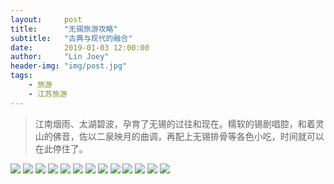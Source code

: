 ```yaml
---
layout:     post
title:      "无锡旅游攻略"
subtitle:   "古典与现代的融合"
date:       2019-01-03 12:00:00
author:     "Lin Joey"
header-img: "img/post.jpg"
tags:
    - 旅游
    - 江苏旅游
---
```

>江南烟雨、太湖碧波，孕育了无锡的过往和现在。糯软的锡剧唱腔，和着灵山的佛音，佐以二泉映月的曲调，再配上无锡排骨等各色小吃，时间就可以在此停住了。

![](https://linjoey-image.oss-cn-beijing.aliyuncs.com/我是驴友-无锡旅游攻略_页面_01.jpg)
![](https://linjoey-image.oss-cn-beijing.aliyuncs.com/我是驴友-无锡旅游攻略_页面_02.jpg)
![](https://linjoey-image.oss-cn-beijing.aliyuncs.com/我是驴友-无锡旅游攻略_页面_03.jpg)
![](https://linjoey-image.oss-cn-beijing.aliyuncs.com/我是驴友-无锡旅游攻略_页面_04.jpg)
![](https://linjoey-image.oss-cn-beijing.aliyuncs.com/我是驴友-无锡旅游攻略_页面_05.jpg)
![](https://linjoey-image.oss-cn-beijing.aliyuncs.com/我是驴友-无锡旅游攻略_页面_06.jpg)
![](https://linjoey-image.oss-cn-beijing.aliyuncs.com/我是驴友-无锡旅游攻略_页面_07.jpg)
![](https://linjoey-image.oss-cn-beijing.aliyuncs.com/我是驴友-无锡旅游攻略_页面_08.jpg)
![](https://linjoey-image.oss-cn-beijing.aliyuncs.com/我是驴友-无锡旅游攻略_页面_09.jpg)
![](https://linjoey-image.oss-cn-beijing.aliyuncs.com/我是驴友-无锡旅游攻略_页面_10.jpg)
![](https://linjoey-image.oss-cn-beijing.aliyuncs.com/我是驴友-无锡旅游攻略_页面_11.jpg)
![](https://linjoey-image.oss-cn-beijing.aliyuncs.com/我是驴友-无锡旅游攻略_页面_12.jpg)
![](https://linjoey-image.oss-cn-beijing.aliyuncs.com/我是驴友-无锡旅游攻略_页面_13.jpg)
